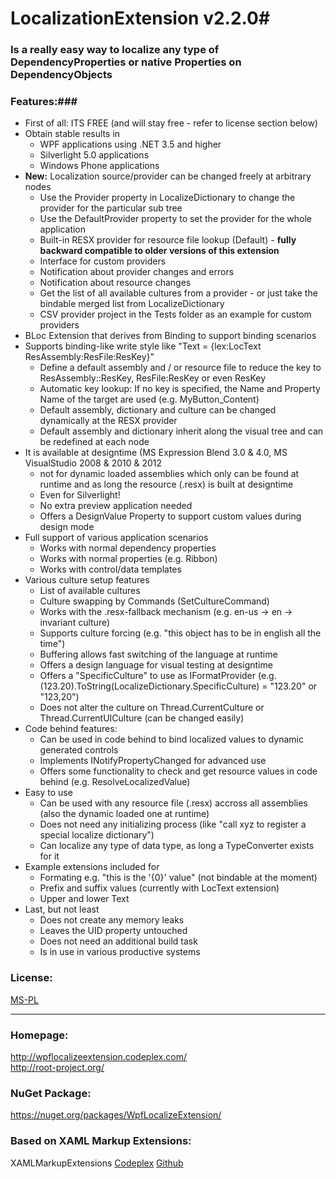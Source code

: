 # LocalizationExtension v2.2.0#
### Is a really easy way to localize any type of DependencyProperties or native Properties on DependencyObjects ###

### Features:###

* First of all: ITS FREE (and will stay free - refer to license section below)
* Obtain stable results in
	* WPF applications using .NET 3.5 and higher
	* Silverlight 5.0 applications
	* Windows Phone applications
* **New:** Localization source/provider can be changed freely at arbitrary nodes
	* Use the Provider property in LocalizeDictionary to change the provider for the particular sub tree
	* Use the DefaultProvider property to set the provider for the whole application
	* Built-in RESX provider for resource file lookup (Default) - **fully backward compatible to older versions of this extension**
	* Interface for custom providers
	* Notification about provider changes and errors
	* Notification about resource changes
	* Get the list of all available cultures from a provider - or just take the bindable merged list from LocalizeDictionary
	* CSV provider project in the Tests folder as an example for custom providers
* BLoc Extension that derives from Binding to support binding scenarios
* Supports binding-like write style like "Text = {lex:LocText ResAssembly:ResFile:ResKey}"
	* Define a default assembly and / or resource file to reduce the key to ResAssembly::ResKey, ResFile:ResKey or even ResKey
	* Automatic key lookup: If no key is specified, the Name and Property Name of the target are used (e.g. MyButton_Content)
	* Default assembly, dictionary and culture can be changed dynamically at the RESX provider
	* Default assembly and dictionary inherit along the visual tree and can be redefined at each node
* It is available at designtime (MS Expression Blend 3.0 & 4.0, MS VisualStudio 2008 & 2010 & 2012
    * not for dynamic loaded assemblies which only can be found at runtime and as long the resource (.resx) is built at designtime
	* Even for Silverlight!
	* No extra preview application needed
	* Offers a DesignValue Property to support custom values during design mode
* Full support of various application scenarios
	* Works with normal dependency properties
	* Works with normal properties (e.g. Ribbon)
	* Works with control/data templates
* Various culture setup features
	* List of available cultures
	* Culture swapping by Commands (SetCultureCommand)
	* Works with the .resx-fallback mechanism (e.g. en-us -> en -> invariant culture)
	* Supports culture forcing (e.g. "this object has to be in english all the time")
	* Buffering allows fast switching of the language at runtime
	* Offers a design language for visual testing at designtime
	* Offers a "SpecificCulture" to use as IFormatProvider (e.g. (123.20).ToString(LocalizeDictionary.SpecificCulture) = "123.20" or "123,20")
	* Does not alter the culture on Thread.CurrentCulture or Thread.CurrentUICulture (can be changed easily)
* Code behind features:
	* Can be used in code behind to bind localized values to dynamic generated controls
	* Implements INotifyPropertyChanged for advanced use
	* Offers some functionality to check and get resource values in code behind (e.g. ResolveLocalizedValue)
* Easy to use
	* Can be used with any resource file (.resx) accross all assemblies (also the dynamic loaded one at runtime)
	* Does not need any initializing process (like "call xyz to register a special localize dictionary")
	* Can localize any type of data type, as long a TypeConverter exists for it
* Example extensions included for
	* Formating e.g. "this is the '{0}' value" (not bindable at the moment)
	* Prefix and suffix values (currently with LocText extension)
	* Upper and lower Text
* Last, but not least
	* Does not create any memory leaks
	* Leaves the UID property untouched
	* Does not need an additional build task
	* Is in use in various productive systems

### License: ###
[MS-PL](https://github.com/SeriousM/WPFLocalizationExtension/blob/master/LICENSE)

-----

### Homepage: ###
http://wpflocalizeextension.codeplex.com/  
http://root-project.org/

### NuGet Package: ###
https://nuget.org/packages/WpfLocalizeExtension/

### Based on XAML Markup Extensions: ###
XAMLMarkupExtensions [Codeplex](http://xamlmarkupextensions.codeplex.com/) [Github](https://github.com/MrCircuit/XAMLMarkupExtensions)
